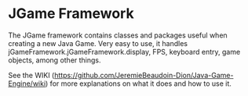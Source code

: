 # JGame Framework
The JGame framework contains classes and packages useful when creating a new Java Game. Very easy to use, it handles jGameFramework.jGameFramework.display, FPS, keyboard entry, game objects, among other things.

See the WIKI (https://github.com/JeremieBeaudoin-Dion/Java-Game-Engine/wiki) for more explanations on what it does and how to use it.
